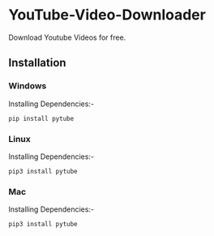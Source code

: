 # YouTube-Video-Downloader
Download Youtube Videos for free.

<h2>Installation</h2>
<h3>Windows</h3>
Installing Dependencies:-

```
pip install pytube
```

<h3>Linux</h3>
Installing Dependencies:-

```
pip3 install pytube
```

<h3>Mac</h3>
Installing Dependencies:-

```
pip3 install pytube
```

